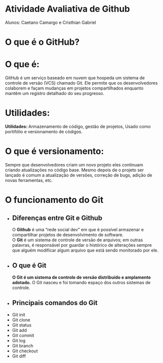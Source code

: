 # Atividade Avaliativa de Github

<p>Alunos: Caetano Camargo e Cristhian Gabriel</p>

<h1> O que é o GitHub?</h1>

<h1>O que é: </h1><p>GitHub é um serviço baseado em nuvem que hospeda um sistema de controle de versão (VCS) chamado Git. Ele permite que os desenvolvedores colaborem e façam mudanças em projetos compartilhados enquanto mantêm um registro detalhado do seu progresso.</p>

<h1>Utilidades: </h1>
<p><strong>Utilidades: </strong>Armazenamento de código, gestão de projetos, Usado como portifólio e versionamento de códigos.</p>

<h1>O que é versionamento: </h1>
<p>Sempre que desenvolvedores criam um novo projeto eles continuam criando atualizações no código base. Mesmo depois de o projeto ser lançado é comum a atualização de versões, correção de bugs, adição de novas ferramentas, etc.</p>

<h1>O funcionamento do Git</h1>
<ul>
<li><h2>Diferenças entre Git e Github</h2></li>
<p> O <strong>Github</strong> é uma “rede social dev” em que é possível armazenar e compartilhar projetos de desenvolvimento de software.<br>O <strong>Git</strong> é um sistema de controle de versão de arquivos; em outras palavras, é responsável por guardar o histórico de alterações sempre que alguém modificar algum arquivo que está sendo monitorado por ele.</p>
<li><h2>O que é Git</h2></li>
<p><strong> O Git é um sistema de controle de versão distribuído e amplamente adotado.</strong> O Git nasceu e foi tomando espaço dos outros sistemas de controle.</p>
<li><h2>Principais comandos do Git</h2></li></ul>
<ul>
  <li>Git init</li>
  <li>Git clone</li>
  <li>Git status</li>
  <li>Git add</li>
  <li>Git commit</li>
  <li>Git log</li>
  <li>Git branch</li>
  <li>Git checkout</li>
  <li>Git diff</li>
</ul>
